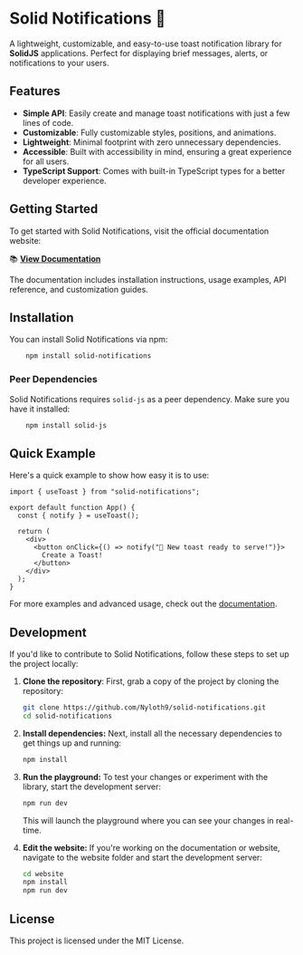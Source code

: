 # Solid Notifications 🍞

A lightweight, customizable, and easy-to-use toast notification library for **SolidJS** applications. Perfect for displaying brief messages, alerts, or notifications to your users.

## Features

- **Simple API**: Easily create and manage toast notifications with just a few lines of code.
- **Customizable**: Fully customizable styles, positions, and animations.
- **Lightweight**: Minimal footprint with zero unnecessary dependencies.
- **Accessible**: Built with accessibility in mind, ensuring a great experience for all users.
- **TypeScript Support**: Comes with built-in TypeScript types for a better developer experience.

## Getting Started

To get started with Solid Notifications, visit the official documentation website:

📚 **[View Documentation](https://solid-notifications.vercel.app/)**

The documentation includes installation instructions, usage examples, API reference, and customization guides.

## Installation

You can install Solid Notifications via npm:

```bash
    npm install solid-notifications
```

### Peer Dependencies

Solid Notifications requires `solid-js` as a peer dependency. Make sure you have it installed:

```bash
    npm install solid-js
```

## Quick Example

Here's a quick example to show how easy it is to use:

```tsx
import { useToast } from "solid-notifications";

export default function App() {
  const { notify } = useToast();

  return (
    <div>
      <button onClick={() => notify("🚀 New toast ready to serve!")}>
        Create a Toast!
      </button>
    </div>
  );
}
```

For more examples and advanced usage, check out the [documentation](https://solid-notifications.vercel.app/).

## Development

If you'd like to contribute to Solid Notifications, follow these steps to set up the project locally:

1. **Clone the repository**:
   First, grab a copy of the project by cloning the repository:

   ```bash
   git clone https://github.com/Nyloth9/solid-notifications.git
   cd solid-notifications
   ```

2. **Install dependencies:** Next, install all the necessary dependencies to get things up and running:

   ```bash
   npm install
   ```

3. **Run the playground:** To test your changes or experiment with the library, start the development server:

   ```bash
   npm run dev
   ```

   This will launch the playground where you can see your changes in real-time.

4. **Edit the website:** If you're working on the documentation or website, navigate to the website folder and start the development server:

   ```bash
   cd website
   npm install
   npm run dev
   ```

## License

This project is licensed under the MIT License.
